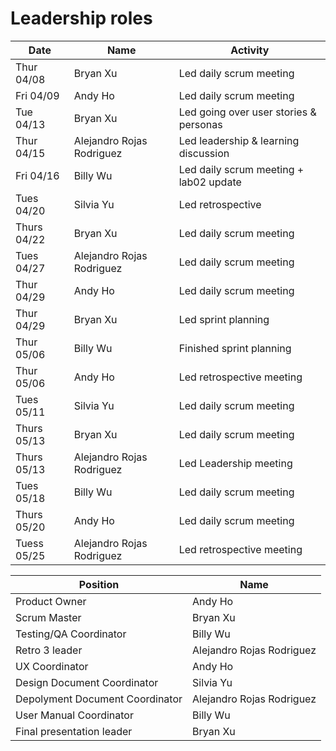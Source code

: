 # Leadership roles

| Date      | Name              | Activity                                               |
|-----------|-------------------|--------------------------------------------------------|
| Thur 04/08| Bryan Xu     | Led daily scrum meeting                      | 
| Fri 04/09 | Andy Ho  | Led daily scrum meeting      | 
| Tue 04/13 | Bryan Xu       | Led going over user stories & personas                                  | 
| Thur 04/15 | Alejandro Rojas Rodriguez       | Led leadership & learning discussion                                  |
| Fri 04/16 | Billy Wu       | Led daily scrum meeting + lab02 update                                  |
| Tues 04/20 | Silvia Yu       | Led retrospective                                  |
| Thurs 04/22 | Bryan Xu       | Led daily scrum meeting                                  |
| Tues 04/27 | Alejandro Rojas Rodriguez         | Led daily scrum meeting                                  |
| Thur 04/29| Andy Ho     | Led daily scrum meeting                      | 
| Thur 04/29| Bryan Xu    | Led sprint planning                      | 
| Thur 05/06| Billy Wu    | Finished sprint planning                 | 
| Thur 05/06| Andy Ho    | Led retrospective meeting                 | 
| Tues 05/11| Silvia Yu    | Led daily scrum meeting                 | 
| Thurs 05/13| Bryan Xu    | Led daily scrum meeting                 | 
| Thurs 05/13| Alejandro Rojas Rodriguez | Led Leadership meeting |
| Tues 05/18| Billy Wu | Led daily scrum meeting |
| Thurs 05/20| Andy Ho | Led daily scrum meeting |
| Tuess 05/25| Alejandro Rojas Rodriguez | Led retrospective meeting |


| Position      | Name              | 
|-----------|-------------------|
| Product Owner| Andy Ho     | 
| Scrum Master | Bryan Xu  | 
| Testing/QA Coordinator |    Billy Wu    | 
| Retro 3 leader | Alejandro Rojas Rodriguez       |                                   
| UX Coordinator | Andy Ho       | 
| Design Document Coordinator | Silvia Yu       | 
| Depolyment Document Coordinator | Alejandro Rojas Rodriguez       |
| User Manual Coordinator | Billy Wu         | 
| Final presentation leader| Bryan Xu     | 


